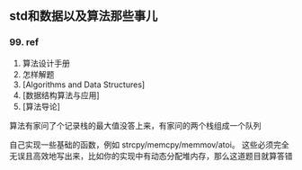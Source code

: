 ## std和数据以及算法那些事儿

### 99. ref

1. 算法设计手册
2. 怎样解题
3. [Algorithms and Data Structures]
4. [数据结构算法与应用]
5. [算法导论]

算法有家问了个记录栈的最大值没答上来，有家问的两个栈组成一个队列

自己实现一些基础的函数，例如 strcpy/memcpy/memmov/atoi。 这些必须完全无误且高效地写出来，比如你的实现中有动态分配堆内存，那么这道题目就算答错
